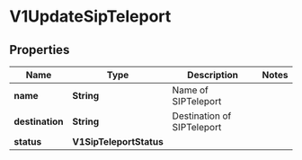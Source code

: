 

# V1UpdateSipTeleport


## Properties

Name | Type | Description | Notes
------------ | ------------- | ------------- | -------------
**name** | **String** | Name of SIPTeleport | 
**destination** | **String** | Destination of SIPTeleport | 
**status** | **V1SipTeleportStatus** |  | 



